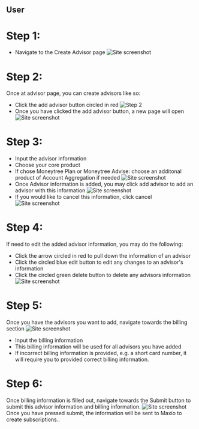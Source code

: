 ## User
# Step 1:
- Navigate to the Create Advisor page
![Site screenshot](./images/default-bulk-signup-frontend.png)

# Step 2:
Once at advisor page, you can create advisors like so:
- Click the add advisor button circled in red
![Step 2](./images/Step2-2-edit.png)
- Once you have clicked the add advisor button, a new page will open
![Site screenshot](./images/Step2.png)
# Step 3:
- Input the advisor information
- Choose your core product
- If chose Moneytree Plan or Moneytree Advise: choose an additonal product of Account Aggregation if needed
![Site screenshot](./images/Step3-core.png)
- Once Advisor information is added, you may click add advisor to add an advisor with this information
![Site screenshot](./images/Step3-add.png)
- If you would like to cancel this information, click cancel
![Site screenshot](./images/Step3.png)
# Step 4:
If need to edit the added advisor information, you may do the following:
- Click the arrow circled in red to pull down the information of an advisor
- Click the circled blue edit button to edit any changes to an advisor's information
- Click the circled green delete button to delete any advisors information
![Site screenshot](./images/Step3-1-1.png)
# Step 5:
Once you have the advisors you want to add, navigate towards the billing section
![Site screenshot](./images/Step4.png)
- Input the billing information
- This billing information will be used for all advisors you have added
- If incorrect billing information is provided, e.g. a short card number, it will require you to provided correct billing information.
# Step 6:
Once billing information is filled out, navigate towards the Submit button to submit this advisor information and billing information.
![Site screenshot](./images/Step5Actual-edit.png)
Once you have pressed submit, the information will be sent to Maxio to create subscriptions..
